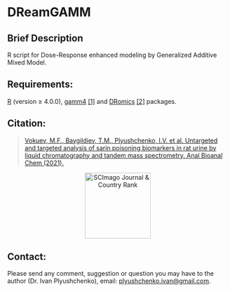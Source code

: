 # DReamGAMM
## Brief Description
R script for Dose-Response enhanced modeling by Generalized Additive Mixed Model.

## Requirements:
[R](https://cloud.r-project.org/) (version ≥ 4.0.0), [gamm4](https://cran.r-project.org/web/packages/gamm4/index.html) [[1]](https://www.taylorfrancis.com/books/mono/10.1201/9781315370279/generalized-additive-models-simon-wood) and [DRomics](https://cran.r-project.org/web/packages/DRomics/index.html) [[2]](https://pubs.acs.org/doi/10.1021/acs.est.8b04752) packages.

## Citation:
> [Vokuev, M.F., Baygildiev, Т.М., Plyushchenko, I.V. et al. Untargeted and targeted analysis of sarin poisoning biomarkers in rat urine by liquid chromatography and tandem mass spectrometry. Anal Bioanal Chem (2021).](https://doi.org/10.1007/s00216-021-03655-3)

<p align="center">
  <a href="https://www.scimagojr.com/journalsearch.php?q=23913&amp;tip=sid&amp;exact=no" title="SCImago Journal &amp; Country Rank"><img border="0" src="https://www.scimagojr.com/journal_img.php?id=23913" alt="SCImago Journal &amp; Country Rank" width="150" height="150" /></a>
</p>

## Contact:
Please send any comment, suggestion or question you may have to the author (Dr. Ivan Plyushchenko), email: plyushchenko.ivan@gmail.com.
